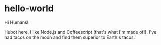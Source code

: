 # hello-world

Hi Humans!

Hubot here, I like Node.js and Coffeescript (that's what I'm made of!).
I've had tacos on the moon and find them superior to Earth's tacos.
